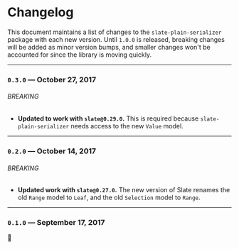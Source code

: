 
# Changelog

This document maintains a list of changes to the `slate-plain-serializer` package with each new version. Until `1.0.0` is released, breaking changes will be added as minor version bumps, and smaller changes won't be accounted for since the library is moving quickly.


---


### `0.3.0` — October 27, 2017

###### BREAKING

- **Updated to work with `slate@0.29.0`.** This is required because `slate-plain-serializer` needs access to the new `Value` model.


---


### `0.2.0` — October 14, 2017

###### BREAKING

- **Updated work with `slate@0.27.0`.** The new version of Slate renames the old `Range` model to `Leaf`, and the old `Selection` model to `Range`.


---


### `0.1.0` — September 17, 2017

:tada:

